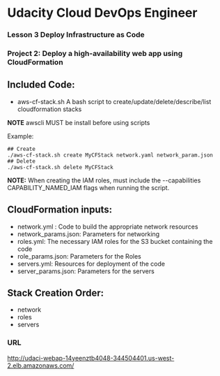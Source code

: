 # Udacity Cloud DevOps Engineer
### Lesson 3 Deploy Infrastructure as Code
### Project 2: Deploy a high-availability web app using CloudFormation

## Included Code:
- aws-cf-stack.sh
  A bash script to create/update/delete/describe/list cloudformation stacks

**NOTE** awscli MUST be install before using scripts


Example:
  ```
  ## Create
  ./aws-cf-stack.sh create MyCFStack network.yaml network_param.json
  ## Delete
  ./aws-cf-stack.sh delete MyCFStack
  ```
**NOTE:** When creating the IAM roles, must include the --capabilities CAPABILITY_NAMED_IAM flags when running the script.

## CloudFormation inputs:
- network.yml : Code to build the appropriate network resources
- network_params.json: Parameters for networking
- roles.yml:  The necessary IAM roles for the S3 bucket containing the code
- role_params.json: Parameters for the Roles
- servers.yml: Resources for deployment of the code
- server_params.json: Parameters for the servers

## Stack Creation Order:
- network
- roles
- servers

### URL
http://udaci-webap-14yeenztb4048-344504401.us-west-2.elb.amazonaws.com/
